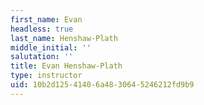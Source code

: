 ```yaml
---
first_name: Evan
headless: true
last_name: Henshaw-Plath
middle_initial: ''
salutation: ''
title: Evan Henshaw-Plath
type: instructor
uid: 10b2d125-4140-6a48-3064-5246212fd9b9
---
```

